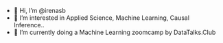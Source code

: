 - 👋 Hi, I’m @irenasb
- 👀 I’m interested in Applied Science, Machine Learning, Causal Inference..
- 🌱 I’m currently doing a Machine Learning zoomcamp by DataTalks.Club


<!---
irenasb/irenasb is a ✨ special ✨ repository because its `README.md` (this file) appears on your GitHub profile.
You can click the Preview link to take a look at your changes.
--->
